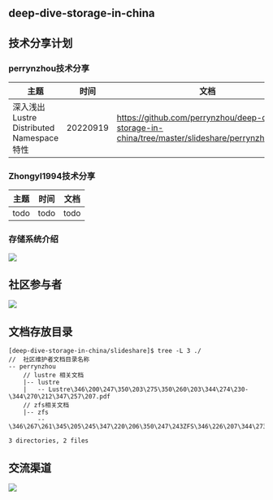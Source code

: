 
 ## deep-dive-storage-in-china


 ## 技术分享计划

### perrynzhou技术分享

|  主题   | 时间  | 文档  |
|  ----  | ----  |----  |
| 深入浅出Lustre Distributed Namespace特性  | 20220919 |https://github.com/perrynzhou/deep-dive-storage-in-china/tree/master/slideshare/perrynzhou/lustre |


### Zhongyl1994技术分享
|  主题   | 时间  | 文档  |
|  ----  | ----  |----  |
| todo  | todo |todo|





 ###  存储系统介绍
![](./deep-dive-storage-in-china.png)



## 社区参与者

![](./Ownship.png)

## 文档存放目录

```shell
[deep-dive-storage-in-china/slideshare]$ tree -L 3 ./
//  社区维护者文档目录名称
-- perrynzhou
    // lustre 相关文档
    |-- lustre
    |   -- Lustre\346\200\247\350\203\275\350\260\203\344\274\230-\344\270\212\347\257\207.pdf
    // zfs相关文档
    |-- zfs
        -- \346\267\261\345\205\245\347\220\206\350\247\243ZFS\346\226\207\344\273\266\347\263\273\347\273\237\345\237\272\347\241\200.pdf

3 directories, 2 files
```
## 交流渠道

![](./comminicate-group.jpg)



